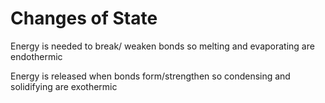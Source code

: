 # Changes of State 

Energy is needed to break/ weaken bonds so  melting and evaporating are endothermic

Energy is released when bonds form/strengthen so condensing and solidifying are exothermic

